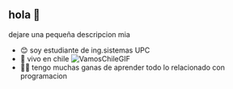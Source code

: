 ## hola  👋
dejare una pequeña descripcion mia

- 😊 soy estudiante de ing.sistemas  UPC
- 📍 vivo en chile ![VamosChileGIF](https://github.com/user-attachments/assets/2b578145-e05d-4787-805c-0bc831fd52cd)
- 👨‍💻 tengo muchas ganas de aprender todo lo relacionado con programacion 
  
